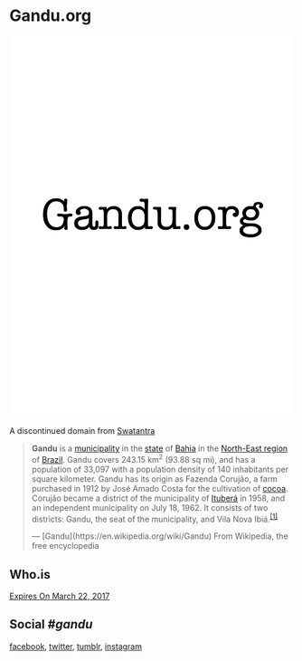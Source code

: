 # Gandu.org

![](./images/Untitled-1-01.png)

A discontinued domain from [Swatantra](https://swatantraorg.github.io/)

> <p><b>Gandu</b> is a <a href="/wiki/Municipalities_of_Brazil" title="Municipalities of Brazil">municipality</a> in the <a href="/wiki/States_of_Brazil" title="States of Brazil">state</a> of <a href="/wiki/Bahia" title="Bahia">Bahia</a> in the <a href="/wiki/Nordeste" title="Nordeste" class="mw-redirect">North-East region</a> of <a href="/wiki/Brazil" title="Brazil">Brazil</a>. Gandu covers 243.15&nbsp;km<sup>2</sup> (93.88&nbsp;sq&nbsp;mi), and has a population of 33,097 with a population density of 140 inhabitants per square kilometer. Gandu has its origin as Fazenda Corujão, a farm purchased in 1912 by José Amado Costa for the cultivation of <a href="/wiki/Cocoa_bean" title="Cocoa bean">cocoa</a>. Corujão became a district of the municipality of <a href="/wiki/Ituber%C3%A1" title="Ituberá">Ituberá</a> in 1958, and an independent municipality on July 18, 1962. It consists of two districts: Gandu, the seat of the municipality, and Vila Nova Ibiá.<sup id="cite_ref-i_1-0" class="reference"><a href="#cite_note-i-1">[1]</a></sup></p>
> &mdash; [Gandu](https://en.wikipedia.org/wiki/Gandu) From Wikipedia, the free encyclopedia

## Who.is
[Expires On March 22, 2017](http://who.is/whois/gandu.org)

## Social *#gandu*
[facebook](https://www.facebook.com/search/top/?q=%23gandu),
[twitter](https://twitter.com/search?q=%23gandu),
[tumblr](https://www.tumblr.com/search/%23gandu),
[instagram](https://www.instagram.com/explore/tags/gandu/)
